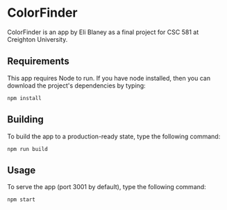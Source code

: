 # ColorFinder

ColorFinder is an app by Eli Blaney as a final project for CSC 581 at Creighton University.

## Requirements

This app requires Node to run. If you have node installed, then you can download the project's dependencies by typing:

	npm install

## Building

To build the app to a production-ready state, type the following command:

	npm run build

## Usage

To serve the app (port 3001 by default), type the following command:

	npm start
